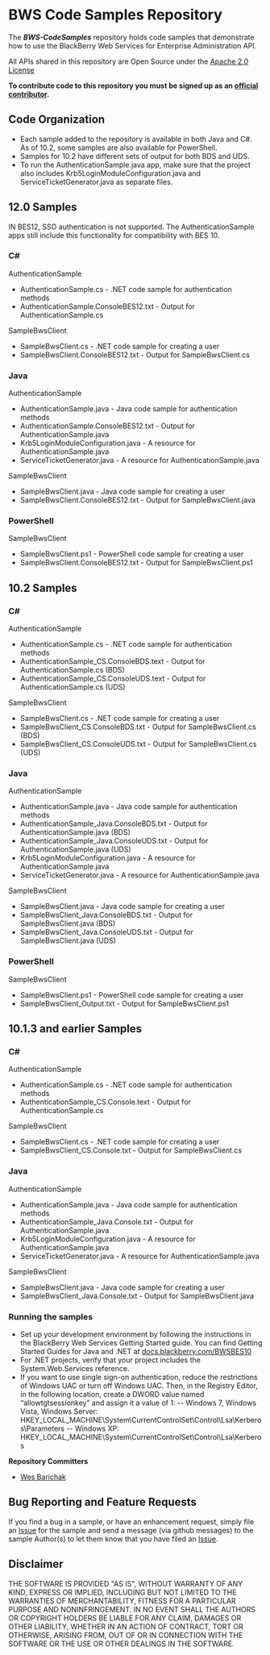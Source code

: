 # BWS Code Samples Repository 

The _**BWS-CodeSamples**_ repository holds code samples that demonstrate how to use the BlackBerry Web Services for Enterprise Administration API.

All APIs shared in this repository are Open Source under the  [Apache 2.0 License](http://www.apache.org/licenses/LICENSE-2.0.html)

**To contribute code to this repository you must be signed up as an [official contributor](http://blackberry.github.com/howToContribute.html).**

## Code Organization

- Each sample added to the repository is available in both Java and C#. As of 10.2, some samples are also available for PowerShell.
- Samples for 10.2 have different sets of output for both BDS and UDS.
- To run the AuthenticationSample.java app, make sure that the project also includes Krb5LoginModuleConfiguration.java and ServiceTicketGenerator.java as separate files.

## 12.0 Samples

IN BES12, SSO authentication is not supported. The AuthenticationSample apps still include this functionality for compatibility with BES 10.

### C&#35;

AuthenticationSample
 - AuthenticationSample.cs - .NET code sample for authentication methods
 - AuthenticationSample.ConsoleBES12.txt - Output for AuthenticationSample.cs
 
SampleBwsClient
 - SampleBwsClient.cs - .NET code sample for creating a user
 - SampleBwsClient.ConsoleBES12.txt - Output for SampleBwsClient.cs

### Java 

AuthenticationSample
 - AuthenticationSample.java - Java code sample for authentication methods
 - AuthenticationSample.ConsoleBES12.txt - Output for AuthenticationSample.java
 - Krb5LoginModuleConfiguration.java - A resource for AuthenticationSample.java
 - ServiceTicketGenerator.java - A resource for AuthenticationSample.java
 
SampleBwsClient
 - SampleBwsClient.java - Java code sample for creating a user
 - SampleBwsClient.ConsoleBES12.txt - Output for SampleBwsClient.java

### PowerShell

SampleBwsClient
 - SampleBwsClient.ps1 - PowerShell code sample for creating a user
 - SampleBwsClient.ConsoleBES12.txt - Output for SampleBwsClient.ps1
 

## 10.2 Samples

### C&#35;

AuthenticationSample
 - AuthenticationSample.cs - .NET code sample for authentication methods
 - AuthenticationSample_CS.ConsoleBDS.text - Output for AuthenticationSample.cs (BDS)
 - AuthenticationSample_CS.ConsoleUDS.text - Output for AuthenticationSample.cs (UDS)
 
SampleBwsClient
 - SampleBwsClient.cs - .NET code sample for creating a user
 - SampleBwsClient_CS.ConsoleBDS.txt - Output for SampleBwsClient.cs (BDS)
 - SampleBwsClient_CS.ConsoleUDS.txt - Output for SampleBwsClient.cs (UDS)

### Java 

AuthenticationSample
 - AuthenticationSample.java - Java code sample for authentication methods
 - AuthenticationSample_Java.ConsoleBDS.txt - Output for AuthenticationSample.java (BDS)
 - AuthenticationSample_Java.ConsoleUDS.txt - Output for AuthenticationSample.java (UDS)
 - Krb5LoginModuleConfiguration.java - A resource for AuthenticationSample.java
 - ServiceTicketGenerator.java - A resource for AuthenticationSample.java
 
SampleBwsClient
 - SampleBwsClient.java - Java code sample for creating a user
 - SampleBwsClient_Java.ConsoleBDS.txt - Output for SampleBwsClient.java (BDS)
 - SampleBwsClient_Java.ConsoleUDS.txt - Output for SampleBwsClient.java (UDS)

### PowerShell

SampleBwsClient
 - SampleBwsClient.ps1 - PowerShell code sample for creating a user
 - SampleBwsClient_Output.txt - Output for SampleBwsClient.ps1

## 10.1.3 and earlier Samples

### C&#35;

AuthenticationSample
 - AuthenticationSample.cs - .NET code sample for authentication methods
 - AuthenticationSample_CS.Console.text - Output for AuthenticationSample.cs
 
SampleBwsClient
 - SampleBwsClient.cs - .NET code sample for creating a user
 - SampleBwsClient_CS.Console.txt - Output for SampleBwsClient.cs
 
### Java

AuthenticationSample
 - AuthenticationSample.java - Java code sample for authentication methods
 - AuthenticationSample_Java.Console.txt - Output for AuthenticationSample.java
 - Krb5LoginModuleConfiguration.java - A resource for AuthenticationSample.java
 - ServiceTicketGenerator.java - A resource for AuthenticationSample.java

SampleBwsClient
 - SampleBwsClient.java - Java code sample for creating a user
 - SampleBwsClient_Java.Console.txt - Output for SampleBwsClient.java

### Running the samples

 - Set up your development environment by following the instructions in the BlackBerry Web Services Getting Started guide. You can find Getting Started Guides for Java and .NET at <a href="http://docs.blackberry.com/en/admin/subcategories/?userType=2&category=BlackBerry+Web+Services&subCategory=BlackBerry+Web+Services+for+BlackBerry+Enterprise+Service+10">docs.blackberry.com/BWSBES10</a>
 - For .NET projects, verify that your project includes the System.Web.Services reference.
 - If you want to use single sign-on authentication, reduce the restrictions of Windows UAC or turn off Windows UAC. Then, in the Registry Editor, in the following location, create a DWORD value named “allowtgtsessionkey” and assign it a value of 1:
 -- Windows 7, Windows Vista, Windows Server: HKEY_LOCAL_MACHINE\System\CurrentControlSet\Control\Lsa\Kerberos\Parameters
 -- Windows XP: HKEY_LOCAL_MACHINE\System\CurrentControlSet\Control\Lsa\Kerberos

 
**Repository Committers** 

* [Wes Barichak](https://github.com/wesbarichak)

## Bug Reporting and Feature Requests

If you find a bug in a sample, or have an enhancement request, simply file an [Issue](http://github.rim.net/ggrosso/BWS-CodeSamples/issues) for the sample and send a message (via github messages) to the sample Author(s) to let them know that you have filed an [Issue](http://github.rim.net/ggrosso/BWS-CodeSamples/issues).

## Disclaimer

THE SOFTWARE IS PROVIDED "AS IS", WITHOUT WARRANTY OF ANY KIND, EXPRESS OR IMPLIED, INCLUDING BUT NOT LIMITED TO THE WARRANTIES OF MERCHANTABILITY, FITNESS FOR A PARTICULAR PURPOSE AND NONINFRINGEMENT. IN NO EVENT SHALL THE AUTHORS OR COPYRIGHT HOLDERS BE LIABLE FOR ANY CLAIM, DAMAGES OR OTHER LIABILITY, WHETHER IN AN ACTION OF CONTRACT, TORT OR OTHERWISE, ARISING FROM, OUT OF OR IN CONNECTION WITH THE SOFTWARE OR THE USE OR OTHER DEALINGS IN THE SOFTWARE.

